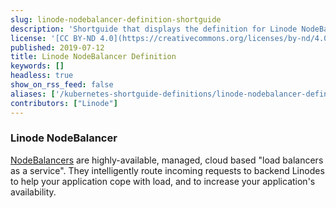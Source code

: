 ```yaml
---
slug: linode-nodebalancer-definition-shortguide
description: 'Shortguide that displays the definition for Linode NodeBalancer.'
license: '[CC BY-ND 4.0](https://creativecommons.org/licenses/by-nd/4.0)'
published: 2019-07-12
title: Linode NodeBalancer Definition
keywords: []
headless: true
show_on_rss_feed: false
aliases: ['/kubernetes-shortguide-definitions/linode-nodebalancer-definition-shortguide/']
contributors: ["Linode"]
---
```


### Linode NodeBalancer

[NodeBalancers](https://www.linode.com/nodebalancers) are highly-available, managed, cloud based "load balancers as a service". They intelligently route incoming requests to backend Linodes to help your application cope with load, and to increase your application's availability.
